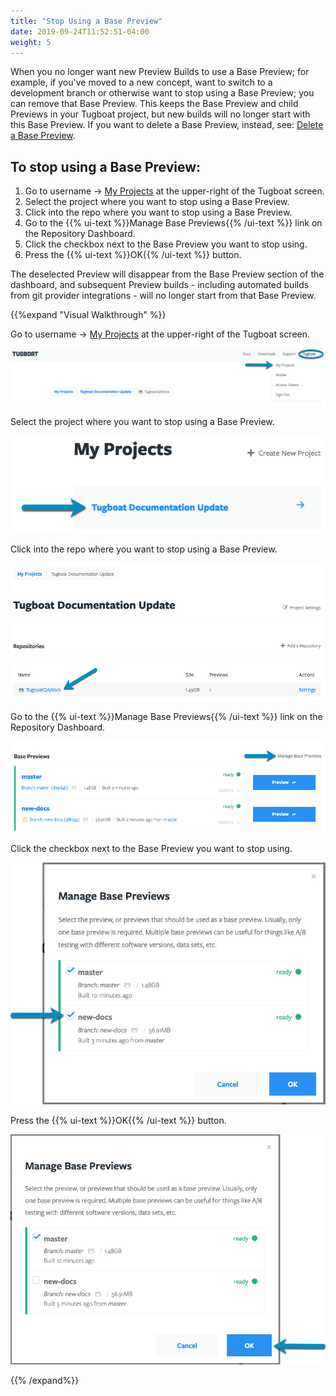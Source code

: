 ```yaml
---
title: "Stop Using a Base Preview"
date: 2019-09-24T11:52:51-04:00
weight: 5
---
```


When you no longer want new Preview Builds to use a Base Preview; for example,
if you've moved to a new concept, want to switch to a development branch or
otherwise want to stop using a Base Preview; you can remove that Base Preview.
This keeps the Base Preview and child Previews in your Tugboat project, but new
builds will no longer start with this Base Preview. If you want to delete a Base
Preview, instead, see: [Delete a Base Preview](../delete-base-preview/).

## To stop using a Base Preview:

1. Go to username -> [My Projects](https://dashboard.tugboat.qa/projects) at the
   upper-right of the Tugboat screen.
2. Select the project where you want to stop using a Base Preview.
3. Click into the repo where you want to stop using a Base Preview.
4. Go to the {{% ui-text %}}Manage Base Previews{{% /ui-text %}} link on the
   Repository Dashboard.
5. Click the checkbox next to the Base Preview you want to stop using.
6. Press the {{% ui-text %}}OK{{% /ui-text %}} button.

The deselected Preview will disappear from the Base Preview section of the
dashboard, and subsequent Preview builds - including automated builds from git
provider integrations - will no longer start from that Base Preview.

{{%expand "Visual Walkthrough" %}}

Go to username -> [My Projects](https://dashboard.tugboat.qa/projects) at the
upper-right of the Tugboat screen.

![Go to username -> My Projects](/_images/go-to-user-my-projects.png)

Select the project where you want to stop using a Base Preview.

![Select the project](/_images/select-a-project.png)

Click into the repo where you want to stop using a Base Preview.

![Click into Tugboat repository](/_images/click-into-tugboat-repository.png)

Go to the {{% ui-text %}}Manage Base Previews{{% /ui-text %}} link on the
Repository Dashboard.

![Go to Manage Base Previews](/_images/stop-using-base-preview-manage-base-previews.png)

Click the checkbox next to the Base Preview you want to stop using.

![Click checkbox to deselect a Base Preview](/_images/stop-using-base-preview-click-checkbox.png)

Press the {{% ui-text %}}OK{{% /ui-text %}} button.

![Press OK](/_images/stop-using-base-preview-press-ok.png)

{{% /expand%}}
